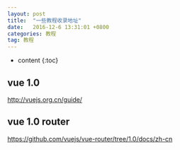 ```yaml
---
layout: post
title:  "一些教程收录地址"
date:   2016-12-6 13:31:01 +0800
categories: 教程
tag: 教程
---
```


* content
{:toc}


vue 1.0
------------------------
http://vuejs.org.cn/guide/


vue 1.0 router
------------------------
https://github.com/vuejs/vue-router/tree/1.0/docs/zh-cn


